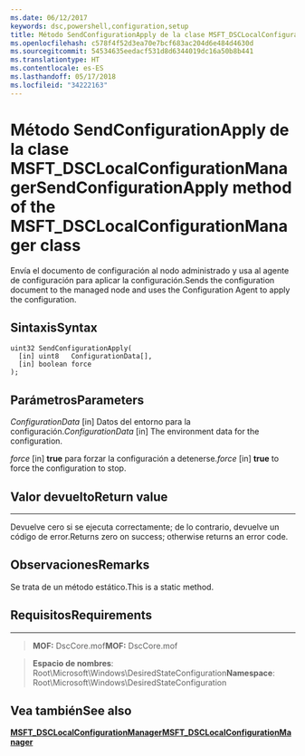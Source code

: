 ```yaml
---
ms.date: 06/12/2017
keywords: dsc,powershell,configuration,setup
title: Método SendConfigurationApply de la clase MSFT_DSCLocalConfigurationManager
ms.openlocfilehash: c578f4f52d3ea70e7bcf683ac204d6e484d4630d
ms.sourcegitcommit: 54534635eedacf531d8d6344019dc16a50b8b441
ms.translationtype: HT
ms.contentlocale: es-ES
ms.lasthandoff: 05/17/2018
ms.locfileid: "34222163"
---
```

# <a name="sendconfigurationapply-method-of-the-msftdsclocalconfigurationmanager-class"></a><span data-ttu-id="b2443-103">Método SendConfigurationApply de la clase MSFT_DSCLocalConfigurationManager</span><span class="sxs-lookup"><span data-stu-id="b2443-103">SendConfigurationApply method of the MSFT_DSCLocalConfigurationManager class</span></span>

<span data-ttu-id="b2443-104">Envía el documento de configuración al nodo administrado y usa al agente de configuración para aplicar la configuración.</span><span class="sxs-lookup"><span data-stu-id="b2443-104">Sends the configuration document to the managed node and uses the Configuration Agent to apply the configuration.</span></span>

<a name="syntax"></a><span data-ttu-id="b2443-105">Sintaxis</span><span class="sxs-lookup"><span data-stu-id="b2443-105">Syntax</span></span>
------

```mof
uint32 SendConfigurationApply(
  [in] uint8   ConfigurationData[],
  [in] boolean force
);
```

<a name="parameters"></a><span data-ttu-id="b2443-106">Parámetros</span><span class="sxs-lookup"><span data-stu-id="b2443-106">Parameters</span></span>
----------

<span data-ttu-id="b2443-107">*ConfigurationData* \[in\] Datos del entorno para la configuración.</span><span class="sxs-lookup"><span data-stu-id="b2443-107">*ConfigurationData* \[in\] The environment data for the configuration.</span></span>

<span data-ttu-id="b2443-108">*force* \[in\] **true** para forzar la configuración a detenerse.</span><span class="sxs-lookup"><span data-stu-id="b2443-108">*force* \[in\] **true** to force the configuration to stop.</span></span>

## <a name="return-value"></a><span data-ttu-id="b2443-109">Valor devuelto</span><span class="sxs-lookup"><span data-stu-id="b2443-109">Return value</span></span>
------------

<span data-ttu-id="b2443-110">Devuelve cero si se ejecuta correctamente; de lo contrario, devuelve un código de error.</span><span class="sxs-lookup"><span data-stu-id="b2443-110">Returns zero on success; otherwise returns an error code.</span></span>

## <a name="remarks"></a><span data-ttu-id="b2443-111">Observaciones</span><span class="sxs-lookup"><span data-stu-id="b2443-111">Remarks</span></span>

<span data-ttu-id="b2443-112">Se trata de un método estático.</span><span class="sxs-lookup"><span data-stu-id="b2443-112">This is a static method.</span></span>

## <a name="requirements"></a><span data-ttu-id="b2443-113">Requisitos</span><span class="sxs-lookup"><span data-stu-id="b2443-113">Requirements</span></span>
------------
><span data-ttu-id="b2443-114">**MOF:** DscCore.mof</span><span class="sxs-lookup"><span data-stu-id="b2443-114">**MOF:** DscCore.mof</span></span>

><span data-ttu-id="b2443-115">**Espacio de nombres**: Root\Microsoft\Windows\DesiredStateConfiguration</span><span class="sxs-lookup"><span data-stu-id="b2443-115">**Namespace**: Root\Microsoft\Windows\DesiredStateConfiguration</span></span>


## <a name="see-also"></a><span data-ttu-id="b2443-116">Vea también</span><span class="sxs-lookup"><span data-stu-id="b2443-116">See also</span></span>


[<span data-ttu-id="b2443-117">**MSFT_DSCLocalConfigurationManager**</span><span class="sxs-lookup"><span data-stu-id="b2443-117">**MSFT_DSCLocalConfigurationManager**</span></span>](msft-dsclocalconfigurationmanager.md)